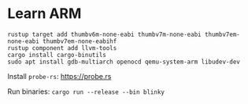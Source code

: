 # Learn ARM

```
rustup target add thumbv6m-none-eabi thumbv7m-none-eabi thumbv7em-none-eabi thumbv7em-none-eabihf
rustup component add llvm-tools
cargo install cargo-binutils
sudo apt install gdb-multiarch openocd qemu-system-arm libudev-dev
```

Install `probe-rs`: https://probe.rs

Run binaries: `cargo run --release --bin blinky`
